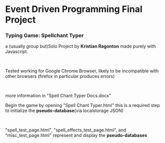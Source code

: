 # Event Driven Programming Final Project
### Typing Game: Spellchant Typer

a (usually group but)Solo Project by **Kristian Ragonton** made purely with Javascript.

&nbsp;

Tested working for Google Chrome Browser, likely to be incompatible with other browsers (firefox in particular produces errors) 

&nbsp;

more information in "Spell Chant Typer Docs.docx"

Begin the game by opening "Spell Chant Typer.html" this is a required step to initialize the **pseudo-database**(via localstorage JSON)

&nbsp;

"spell_test_page.html", "spell_effects_test_page.html", and "misc_test_page.html" represent and display the **pseudo-databases** 
